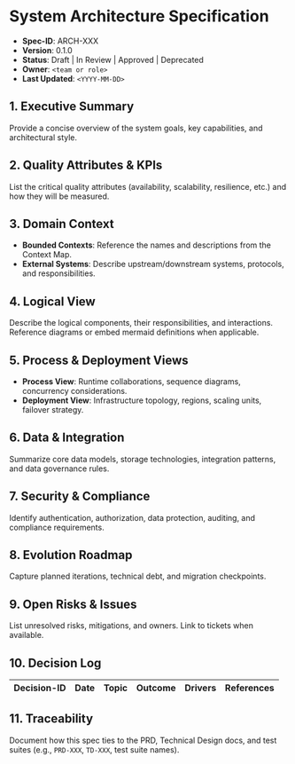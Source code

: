 # System Architecture Specification

- **Spec-ID**: ARCH-XXX
- **Version**: 0.1.0
- **Status**: Draft | In Review | Approved | Deprecated
- **Owner**: `<team or role>`
- **Last Updated**: `<YYYY-MM-DD>`

## 1. Executive Summary
Provide a concise overview of the system goals, key capabilities, and architectural style.

## 2. Quality Attributes & KPIs
List the critical quality attributes (availability, scalability, resilience, etc.) and how they will be measured.

## 3. Domain Context
- **Bounded Contexts**: Reference the names and descriptions from the Context Map.
- **External Systems**: Describe upstream/downstream systems, protocols, and responsibilities.

## 4. Logical View
Describe the logical components, their responsibilities, and interactions. Reference diagrams or embed mermaid definitions when applicable.

## 5. Process & Deployment Views
- **Process View**: Runtime collaborations, sequence diagrams, concurrency considerations.
- **Deployment View**: Infrastructure topology, regions, scaling units, failover strategy.

## 6. Data & Integration
Summarize core data models, storage technologies, integration patterns, and data governance rules.

## 7. Security & Compliance
Identify authentication, authorization, data protection, auditing, and compliance requirements.

## 8. Evolution Roadmap
Capture planned iterations, technical debt, and migration checkpoints.

## 9. Open Risks & Issues
List unresolved risks, mitigations, and owners. Link to tickets when available.

## 10. Decision Log
| Decision-ID | Date | Topic | Outcome | Drivers | References |
|-------------|------|-------|---------|---------|------------|

## 11. Traceability
Document how this spec ties to the PRD, Technical Design docs, and test suites (e.g., `PRD-XXX`, `TD-XXX`, test suite names).
